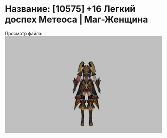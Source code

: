# Название: [10575] +16 Легкий доспех Метеоса | Маг-Женщина

Просмотр файла:
![p050030.png](p050030.png)